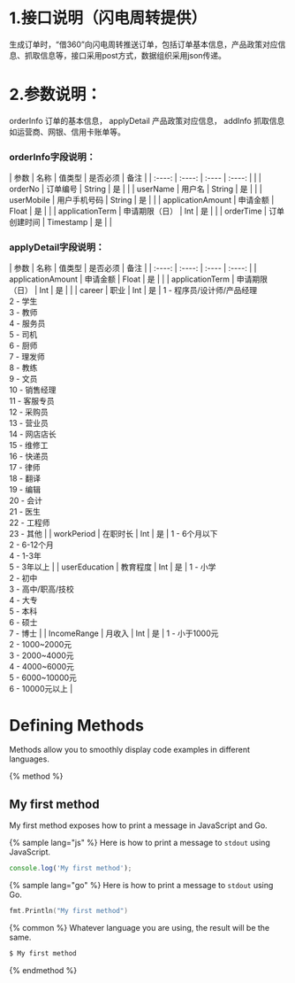 # 1.接口说明（闪电周转提供）
生成订单时，“借360”向闪电周转推送订单，包括订单基本信息，产品政策对应信息、抓取信息等，接口采用post方式，数据组织采用json传递。
# 2.参数说明：
orderInfo 订单的基本信息， applyDetail 产品政策对应信息， addInfo 抓取信息如运营商、网银、信用卡账单等。
### orderInfo字段说明：
| 参数 | 名称 | 值类型 | 是否必须 | 备注 |
| :----: | :----: | :---- | :----: |  |
| orderNo | 订单编号 | String | 是 |  |
| userName | 用户名 | String | 是 |  |
| userMobile | 用户手机号码 | String | 是 |  |
| applicationAmount | 申请金额 | Float | 是 |  |
| applicationTerm | 申请期限（日） | Int | 是 |  |
| orderTime | 订单创建时间 | Timestamp | 是 |  |

### applyDetail字段说明：
| 参数 | 名称 | 值类型 | 是否必须 | 备注 |
| :----: | :----: | :---- | :----: |
| applicationAmount | 申请金额	 | Float | 是 |  |
| applicationTerm | 申请期限（日） | Int | 是 |  |
| career | 职业 | Int | 是 | 1 - 程序员/设计师/产品经理<br>2 - 学生<br>3 - 教师<br>4 - 服务员<br>5 - 司机<br>6 - 厨师<br>7 - 理发师<br>8 - 教练<br>9 - 文员<br>10 - 销售经理<br>11 - 客服专员<br>12 - 采购员<br>13 - 营业员<br>14 - 网店店长<br>15 - 维修工<br>16 - 快递员<br>17 - 律师<br>18 - 翻译<br>19 - 编辑<br>20 - 会计<br>21 - 医生<br>22 - 工程师<br>23 - 其他 |
| workPeriod | 在职时长 | Int | 是 | 1 - 6个月以下<br>2 - 6-12个月<br>4 - 1-3年<br>5 - 3年以上 |
| userEducation | 教育程度 | Int | 是 | 1 - 小学<br>2 - 初中<br>3 - 高中/职高/技校<br>4 - 大专<br>5 - 本科<br>6 - 硕士<br>7 - 博士 |
| IncomeRange | 月收入 | Int | 是 | 1 - 小于1000元<br>2 - 1000~2000元<br>3 - 2000~4000元<br>4 - 4000~6000元<br>5 - 6000~10000元<br>6 - 10000元以上 |











# Defining Methods

Methods allow you to smoothly display code examples in different languages.

{% method %}
## My first method

My first method exposes how to print a message in JavaScript and Go.

{% sample lang="js" %}
Here is how to print a message to `stdout` using JavaScript.

```js
console.log('My first method');
```

{% sample lang="go" %}
Here is how to print a message to `stdout` using Go.

```go
fmt.Println("My first method")
```

{% common %}
Whatever language you are using, the result will be the same.

```bash
$ My first method
```
{% endmethod %}
